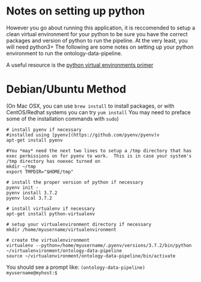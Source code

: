 # Notes on setting up python

However you go about running this application, it is reccomended to setup a clean virtual environment 
for your python to be sure you have the correct packages and version of python to run the pipeline.
At the very least, you will need python3+
The following are some notes on setting up your python environment to run the ontology-data-pipeline.

A useful resource is the [python virtual environments primer](https://realpython.com/python-virtual-environments-a-primer/)


# Debian/Ubuntu Method
(On Mac OSX,  you can use ```brew install```  to install packages, or with CentOS/Redhat systems you can try ```yum install```
You may need to preface some of the installation commands with ```sudo```)

```
# install pyenv if necessary
#installed using [pyenv](https://github.com/pyenv/pyenv)v
apt-get install pyenv

#You *may* need the next two lines to setup a /tmp directory that has exec permissions on for pyenv to work.  This is in case your system's /tmp directory has noexec turned on
mkdir ~/tmp
export TMPDIR="$HOME/tmp"

# install the proper version of python if necessary
pyenv init -
pyenv install 3.7.2
pyenv local 3.7.2

# install virtualenv if necessary
apt-get install python-virtualenv

# setup your virtualenvironment directory if necessary
mkdir /home/myusername/virtualenvironment

# create the virtualenvironment
virtualenv --python=/home/myusername/.pyenv/versions/3.7.2/bin/python ~/virtualenvironment/ontology-data-pipeline
source ~/virtualenvironment/ontology-data-pipeline/bin/activate
```
You should see a prompt like: ```(ontology-data-pipeline) myusername@myhost:$```

